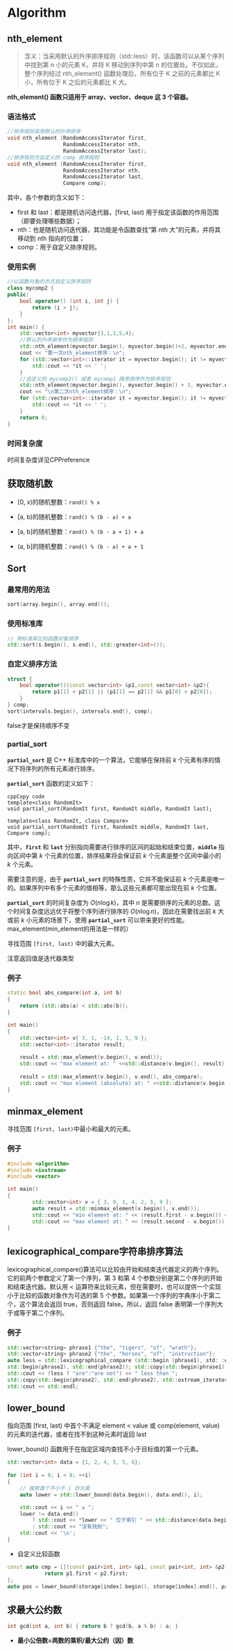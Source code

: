 # Algorithm

## nth_element

> 含义：当采用默认的升序排序规则（std::less<T>）时，该函数可以从某个序列中找到第 n 小的元素 K，并将 K 移动到序列中第 n 的位置处。不仅如此，整个序列经过 nth_element() 函数处理后，所有位于 K 之前的元素都比 K 小，所有位于 K 之后的元素都比 K 大。
> 

**nth_element() 函数只适用于 array、vector、deque 这 3 个容器。**

### 语法格式

```cpp
//排序规则采用默认的升序排序
void nth_element (RandomAccessIterator first,
                  RandomAccessIterator nth,
                  RandomAccessIterator last);
//排序规则为自定义的 comp 排序规则
void nth_element (RandomAccessIterator first,
                  RandomAccessIterator nth,
                  RandomAccessIterator last,
                  Compare comp);
```

其中，各个参数的含义如下：

- first 和 last：都是随机访问迭代器，[first, last) 用于指定该函数的作用范围（即要处理哪些数据）；
- nth：也是随机访问迭代器，其功能是令函数查找“第 nth 大”的元素，并将其移动到 nth 指向的位置；
- comp：用于自定义排序规则。

### 使用实例

```cpp
//以函数对象的方式自定义排序规则
class mycomp2 {
public:
    bool operator() (int i, int j) {
        return (i > j);
    }
};
int main() {
    std::vector<int> myvector{3,1,2,5,4};
    //默认的升序排序作为排序规则
    std::nth_element(myvector.begin(), myvector.begin()+2, myvector.end());
    cout << "第一次nth_element排序：\n";
    for (std::vector<int>::iterator it = myvector.begin(); it != myvector.end(); ++it) {
        std::cout << *it << ' ';
    }
    //自定义的 mycomp2() 或者 mycomp1 降序排序作为排序规则
    std::nth_element(myvector.begin(), myvector.begin() + 3, myvector.end(),mycomp1);
    cout << "\n第二次nth_element排序：\n";
    for (std::vector<int>::iterator it = myvector.begin(); it != myvector.end(); ++it) {
        std::cout << *it << ' ';
    }
    return 0;
}
```

### 时间复杂度

时间复杂度详见CPPreference

## 获取随机数

- [0, x)的随机整数：`rand() % x`

- [a, b)的随机整数：`rand() % (b - a) + a`
- [a, b]的随机整数：`rand() % (b - a + 1) + a`
- (a, b]的随机整数：`rand() % (b - a) + a + 1`



## Sort

### 最常用的用法

```cpp
sort(array.begin(), array.end());
```

### 使用标准库

```cpp
// 用标准库比较函数对象排序
std::sort(s.begin(), s.end(), std::greater<int>());
```

### 自定义排序方法

```cpp
struct {
    bool operator()(const vector<int> &p1,const vector<int> &p2){
        return p1[1] < p2[1] || (p1[1] == p2[1] && p1[0] > p2[0]);
    }
} comp;
sort(intervals.begin(), intervals.end(), comp);
```

false才是保持顺序不变



### partial_sort

**`partial_sort`** 是 C++ 标准库中的一个算法，它能够在保持前 $k$ 个元素有序的情况下将序列的所有元素进行排序。

**`partial_sort`** 函数的定义如下：

```
cppCopy code
template<class RandomIt>
void partial_sort(RandomIt first, RandomIt middle, RandomIt last);

template<class RandomIt, class Compare>
void partial_sort(RandomIt first, RandomIt middle, RandomIt last, Compare comp);

```

其中，**`first`** 和 **`last`** 分别指向需要进行排序的区间的起始和结束位置，**`middle`** 指向区间中第 $k$ 个元素的位置，排序结果将会保证前 $k$ 个元素是整个区间中最小的 $k$ 个元素。

需要注意的是，由于 **`partial_sort`** 的特殊性质，它并不能保证前 $k$ 个元素是唯一的。如果序列中有多个元素的值相等，那么这些元素都可能出现在前 $k$ 个位置。

**`partial_sort`** 的时间复杂度为 $O(n \log k)$，其中 $n$ 是需要排序的元素的总数。这个时间复杂度远远优于将整个序列进行排序的 $O(n \log n)$，因此在需要找出前 $k$ 大或前 $k$ 小元素的场景下，使用 **`partial_sort`** 可以带来更好的性能。max_element(min_element的用法是一样的）

寻找范围 `[first, last)` 中的最大元素。

注意返回值是迭代器类型

### 例子

```cpp
static bool abs_compare(int a, int b)
{
    return (std::abs(a) < std::abs(b));
}

int main()
{
	std::vector<int> v{ 3, 1, -14, 1, 5, 9 };
	std::vector<int>::iterator result;
	
	result = std::max_element(v.begin(), v.end());
	std::cout << "max element at: " <<std::distance(v.begin(), result) << '\n';
	
	result = std::max_element(v.begin(), v.end(), abs_compare);
	std::cout << "max element (absolute) at: " <<std::distance(v.begin(), result) << '\n';
}
```



## **minmax_element**

寻找范围 `[first, last)`中最小和最大的元素。

### 例子

```cpp
#include <algorithm>
#include <iostream>
#include <vector>

int main()
{
		std::vector<int> v = { 3, 9, 1, 4, 2, 5, 9 };
		auto result = std::minmax_element(v.begin(), v.end());
		std::cout << "min element at: " << (result.first - v.begin()) << '\n';
		std::cout << "max element at: " << (result.second - v.begin()) << '\n';
}
```

## lexicographical_compare字符串排序算法

lexicographical_compare()算法可以比较由开始和结束迭代器定义的两个序列。它的前两个参数定义了第一个序列，第 3 和第 4 个参数分别是第二个序列的开始和结束迭代器。默认用 < 运算符来比较元素，但在需要时，也可以提供一个实现小于比较的函数对象作为可选的第 5 个参数。如果第一个序列的字典序小于第二个，这个算法会返回 true，否则返回 false。所以，返回 false 表明第一个序列大于或等于第二个序列。

### 例子

```cpp
std::vector<string> phrase1 {"the", "tigers", "of", "wrath"};
std::vector<string> phrase2 {"the", "horses", "of", "instruction"};
auto less = std::lexicographical_compare (std::begin (phrase1), std: :end (phrase1),
std::begin(phrase2), std::end(phrase2)); std::copy(std::begin(phrase1), std::end(phrase1), std::ostream_iterator<string>{std::cout, " "});
std::cout << (less ? "are":"are not") << " less than ";
std::copy(std::begin(phrase2), std::end(phrase2), std::ostream_iterator <string>{std::cout, " "});
std::cout << std::endl;
```



## lower_bound

指向范围 [first, last) 中首个不满足 element < value 或 comp(element, value) 的元素的迭代器，或者在找不到这种元素时返回 last

lower_bound() 函数用于在指定区域内查找不小于目标值的第一个元素。

```cpp
std::vector<int> data = {1, 2, 4, 5, 5, 6};
 
for (int i = 0; i < 8; ++i)
{
    // 搜索首个不小于 i 的元素
    auto lower = std::lower_bound(data.begin(), data.end(), i);

    std::cout << i << " ≤ ";
    lower != data.end()
        ? std::cout << *lower << " 位于索引 " << std::distance(data.begin(), lower)
        : std::cout << "没有找到";
    std::cout << '\n';
}
```

- 自定义比较函数

```cpp
const auto cmp = [](const pair<int, int> &p1, const pair<int, int> &p2) {
            return p1.first < p2.first;
};
auto pos = lower_bound(storage[index].begin(), storage[index].end(), pair<int, int>(snap_id + 1, 0), cmp);
```



## 求最大公约数

```cpp
int gcd(int a, int b) { return b ? gcd(b, a % b) : a; }
```

- **最小公倍数=两数的乘积/最大公约（因）数**


